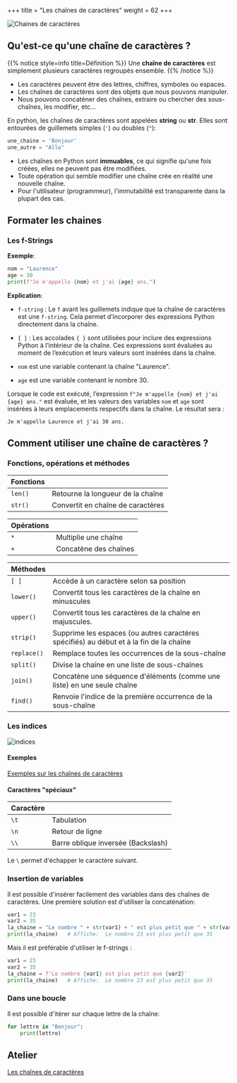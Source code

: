 +++
title = "Les chaînes de caractères"
weight =  62
+++

![Chaines de caractères](../chaines.jpeg?width=30vw)


## Qu'est-ce qu'une chaîne de caractères ?

{{% notice style=info title=Définition %}}
Une **chaîne de caractères** est simplement plusieurs caractères regroupés ensemble.
{{% /notice %}}

- Les caractères peuvent être des lettres, chiffres, symboles ou espaces.
- Les chaînes de caractères sont des objets que nous pouvons manipuler.
- Nous pouvons concaténer des chaînes, extraire ou chercher des sous-chaînes, les modifier, etc...

En python, les chaînes de caractères sont appelées **string** ou **str**. Elles sont entourées de guillemets simples (`'`) ou doubles (`"`):

```python
une_chaine = 'Bonjour'
une_autre = "Allo"
```

- Les chaînes en Python sont **immuables**, ce qui signifie qu'une fois créées, elles ne peuvent pas être modifiées. 
- Toute opération qui semble modifier une chaîne crée en réalité une nouvelle chaîne. 
- Pour l'utilisateur (programmeur), l'immutabilité est transparente dans la plupart des cas.

## Formater les chaines

### Les f-Strings

**Exemple**:
```python
nom = "Laurence"
age = 30
print(f"Je m'appelle {nom} et j'ai {age} ans.")
```

**Explication**:

- `f-string` : Le `f` avant les guillemets indique que la chaîne de caractères est une `f-string`. Cela permet d’incorporer des expressions Python directement dans la chaîne.
- `{ }` : Les accolades `{ }` sont utilisées pour inclure des expressions Python à l’intérieur de la chaîne. Ces expressions sont évaluées au moment de l’exécution et leurs valeurs sont insérées dans la chaîne.

- `nom` est une variable contenant la chaîne "Laurence".
- `age` est une variable contenant le nombre 30.

Lorsque le code est exécuté, l’expression `f"Je m'appelle {nom} et j'ai {age} ans."` est évaluée, et les valeurs des variables `nom` et `age` sont insérées à leurs emplacements respectifs dans la chaîne. Le résultat sera :

```plaintext
Je m'appelle Laurence et j'ai 30 ans.
```

## Comment utiliser une chaîne de caractères ?

### Fonctions, opérations et méthodes

| Fonctions |  |
| ---- | ----|
| `len()` | Retourne la longueur de la chaîne |
| `str()` | Convertit en chaîne de caractères |


| Opérations |  |
| ---- | ----|
| `*` | Multiplie une chaîne |
| `+` | Concatène des chaînes |


| Méthodes |  |
| ---- | ----|
| `[ ]` | Accède à un caractère selon sa position |
| `lower()` | Convertit tous les caractères de la chaîne en minuscules |
| `upper()` | Convertit tous les caractères de la chaîne en majuscules. |
| `strip()` | Supprime les espaces (ou autres caractères spécifiés) au début et à la fin de la chaîne |
| `replace()` | Remplace toutes les occurrences de la sous-chaîne |
| `split()` | Divise la chaîne en une liste de sous-chaînes |
| `join()` | Concatène une séquence d'éléments (comme une liste) en une seule chaîne |
| `find()` | Renvoie l'indice de la première occurrence de la sous-chaîne |

### Les indices

![indices](../chaine_01.png)

#### Exemples

[Exemples sur les chaînes de caractères](../exemples_caracteres.ipynb)

#### Caractères "spéciaux"


| Caractère |  |
| --- | --- |
| `\t` | Tabulation |
| `\n` | Retour de ligne |
| `\\` | Barre oblique inversée (Backslash) |

Le `\` permet d'échapper le caractère suivant.

### Insertion de variables

Il est possible d'insérer facilement des variables dans des chaînes de caractères.
Une première solution est d'utiliser la concaténation:

```python
var1 = 23
var2 = 35
la_chaine = "Le nombre " + str(var1) + " est plus petit que " + str(var2)
print(la_chaine)   # Affiche:  Le nombre 23 est plus petit que 35
```

Mais il est préférable d'utiliser le f-strings :

```python
var1 = 23
var2 = 35
la_chaine = f'Le nombre {var1} est plus petit que {var2}'
print(la_chaine)   # Affiche:  Le nombre 23 est plus petit que 35
```

### Dans une boucle

Il est possible d'itérer sur chaque lettre de la chaîne:

```python
for lettre in "Bonjour":
    print(lettre)
```

## Atelier

[Les chaînes de caractères](../atelier_caracteres.ipynb)
